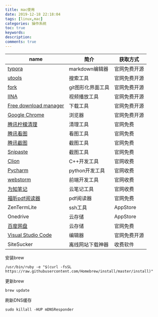 ```yaml
---
title: mac使用
date: 2019-12-18 22:18:04
tags: [linux,mac]
categories: 操作系统
toc: true
keywords:
description:
comments: true
---
```


| name | 简介 | 获取方式 |
| --------------------- | ----------------- | ------------ |
| [typora](https://www.typora.io/) | markdown编辑器 | 官网免费开源 |
| [utools](https://www.u.tools/) | 搜索工具 | 官网免费开源 |
| [fork](https://git-fork.com/) | git图形化界面工具 | 官网免费开源 |
| [IINA](https://www.iina.io/) | 视频播放工具 | 官网免费开源 |
| [Free download manager](https://www.freedownloadmanager.org/zh/) | 下载工具 | 官网免费开源 |
| [Google Chrome](https://www.google.cn/intl/zh-CN/chrome/) | 浏览器 | 官网免费开源 |
| [腾讯柠檬清理](https://lemon.qq.com/) | 清理工具 | 官网免费 |
| [腾讯看图](https://jietu.qq.com/) | 看图工具 | 官网免费 |
| [腾讯截图](https://kantu.qq.com/) | 截图工具 | 官网免费 |
| [Snipaste](https://www.snipaste.com/) | 截图工具 | 官网免费 |
| [Clion](https://www.jetbrains.com/clion/) | C++开发工具 | 官网收费 |
| [Pycharm](https://www.jetbrains.com/pycharm/) | python开发工具 | 官网收费 |
| [webstorm](https://www.jetbrains.com/webstorm/) | 前端开发工具 | 官网收费 |
| [为知笔记](https://www.wiz.cn/zh-cn) | 云笔记工具 | 官网收费 |
| [福昕pdf阅读器](https://www.foxitsoftware.cn/) | pdf阅读器 | 官网免费 |
| ZenTermLite | ssh工具 | AppStore |
| Onedrive | 云存储 | AppStore |
| [百度网盘](https://pan.baidu.com/download#pan) | 云存储 | 官网免费 |
| [Visual Studio Code](https://code.visualstudio.com/) | 编辑器 | 官网免费开源 |
| SiteSucker | 离线网站下载神器 | 收费软件 |

安装brew

```shell
/usr/bin/ruby -e "$(curl -fsSL https://raw.githubusercontent.com/Homebrew/install/master/install)"
```

更新brew

```shell
brew update
```

刷新DNS缓存

```shell
sudo killall -HUP mDNSResponder
```

